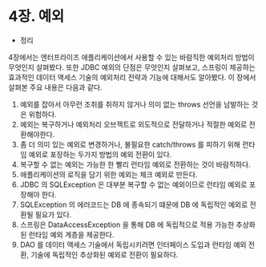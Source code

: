 # 4장. 예외

- 정리

4장에서는 엔터프라이즈 애플리케이션에서 사용할 수 있는 바람직한 예외처리 방법이 무엇인지 살펴봤다. 또한 JDBC
예외의 단점은 무엇인지 살펴보고, 스프링이 제공하는 효과적인 데이터 액세스 기술의 예외처리 전략과 기능에 대해서도
알아봤다. 이 장에서 살펴본 주요 내용은 다음과 같다.
1. 예외를 잡아서 아무런 조취를 취하지 않거나 의미 없는 throws 선언을 남발하는 것은 위험하다.
2. 예외는 복구하거나 예외처리 오브젝트로 외도적으로 전달하거나 적절한 예외로 전환해야한다.
3. 좀 더 의미 있는 예외로 변경하거나, 불필요한 catch/throws 를 피하기 위해 런타임 예외로 포장하는 두가지
방법의 예외 전환이 있다.
4. 복구할 수 없는 예외는 가능한 한 빨리 런타임 예외로 전환하는 것이 바람직하다.
5. 애플리케이션의 로직을 담기 위한 예외는 체크 예외로 만든다.
6. JDBC 의 SQLException 은 대부분 복구할 수 없는 예외이므로 런타임 예외로 포장해야 한다.
7. SQLException 의 에러코드는 DB 에 종속되기 떄문에 DB 에 독립적인 예외로 전환될 필요가 있다.
8. 스프링은 DataAccessException 을 통해 DB 에 독립적으로 적용 가능한 추상화된 런타임 예외 계층을 제공한다.
9. DAO 를 데이터 액세스 기술에서 독립시키려면 인터페이스 도입과 런타임 예외 전환, 기술에 독립적인 추상화된
예외로 전환이 필요하다.